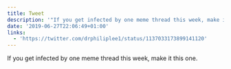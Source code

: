 ```yaml
---
title: Tweet
description: '"If you get infected by one meme thread this week, make it this one. "'
date: '2019-06-27T22:06:49+01:00'
links:
  - 'https://twitter.com/drphiliplee1/status/1137033173899141120'
---
```

If you get infected by one meme thread this week, make it this one. 
